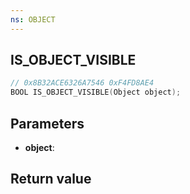```yaml
---
ns: OBJECT
---
```

## IS_OBJECT_VISIBLE

```c
// 0x8B32ACE6326A7546 0xF4FD8AE4
BOOL IS_OBJECT_VISIBLE(Object object);
```


## Parameters
* **object**: 

## Return value
